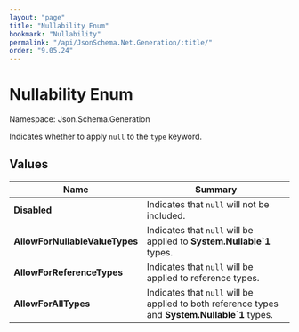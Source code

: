 ```yaml
---
layout: "page"
title: "Nullability Enum"
bookmark: "Nullability"
permalink: "/api/JsonSchema.Net.Generation/:title/"
order: "9.05.24"
---
```

# Nullability Enum

Namespace: Json.Schema.Generation

Indicates whether to apply `null` to the `type` keyword.

## Values

| Name | Summary |
|---|---|
| **Disabled** | Indicates that `null` will not be included. |
| **AllowForNullableValueTypes** | Indicates that `null` will be applied to **System.Nullable`1** types. |
| **AllowForReferenceTypes** | Indicates that `null` will be applied to reference types. |
| **AllowForAllTypes** | Indicates that `null` will be applied to both reference types and **System.Nullable`1** types. |
